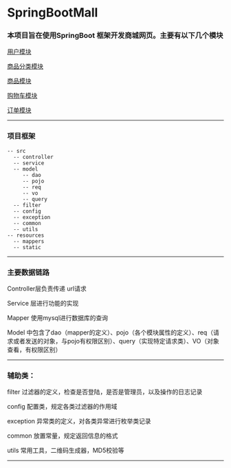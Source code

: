 # SpringBootMall

### 本项目旨在使用SpringBoot 框架开发商城网页。主要有以下几个模块

[用户模块](https://github.com/Yangxiaohan0120/SpringBootMall/blob/master/src/main/java/com/example/springbootmall/controller/UserController.java)

[商品分类模块](https://github.com/Yangxiaohan0120/SpringBootMall/blob/master/src/main/java/com/example/springbootmall/controller/CategoryController.java)

[商品模块](https://github.com/Yangxiaohan0120/SpringBootMall/blob/master/src/main/java/com/example/springbootmall/controller/ProductController.java)

[购物车模块](https://github.com/Yangxiaohan0120/SpringBootMall/blob/master/src/main/java/com/example/springbootmall/controller/CartController.java)

[订单模块](https://github.com/Yangxiaohan0120/SpringBootMall/blob/master/src/main/java/com/example/springbootmall/controller/OrderController.java)

--------------------

### 项目框架 

```
-- src 
  -- controller 
  -- service 
  -- model 
     -- dao 
     -- pojo 
     -- req 
     -- vo 
     -- query 
  -- filter 
  -- config 
  -- exception 
  -- common 
  -- utils 
-- resources 
  -- mappers 
  -- static 
```

-----------------

### 主要数据链路

Controller层负责传递 url请求

Service 层进行功能的实现

Mapper 使用mysql进行数据库的查询 

Model 中包含了dao（mapper的定义）、pojo（各个模块属性的定义）、req（请求或者发送的对象，与pojo有权限区别）、query（实现特定请求类）、VO（对象查看，有权限区别）

------------------

### 辅助类：

filter 过滤器的定义，检查是否登陆，是否是管理员，以及操作的日志记录

config 配置类，规定各类过滤器的作用域

exception 异常类的定义，对各类异常进行枚举类记录

common 放置常量，规定返回信息的格式

utils 常用工具，二维码生成器，MD5校验等

-------------------



